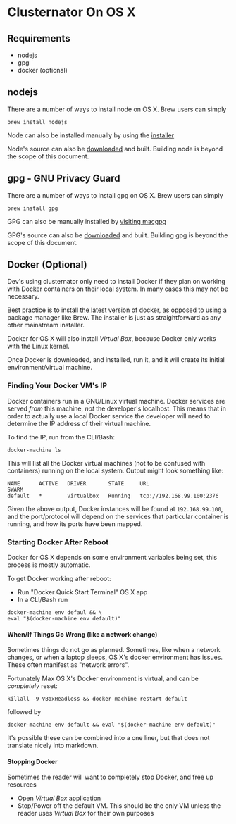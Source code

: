 Clusternator On OS X
====================

## Requirements

- nodejs
- gpg
- docker (optional)

## nodejs

There are a number of ways to install node on OS X.  Brew users can simply

```
brew install nodejs
```

Node can also be installed manually by using the [installer][nodejs]

Node's source can also be [downloaded][nodejs] and built.  Building node is
beyond the scope of this document.

##  gpg - GNU Privacy Guard

There are a number of ways to install gpg on OS X.  Brew users can simply

```
brew install gpg
```

GPG can also be manually installed by [visiting macgpg][gpg]

GPG's source can also be [downloaded][gpg] and built.  Building gpg is beyond
the scope of this document.

## Docker (Optional)

Dev's using clusternator only need to install Docker if they plan on working
with Docker containers on their local system.  In many cases this may not be
necessary.

Best practice is to install [the latest][docker] version of docker, as opposed
to using a package manager like Brew.  The installer is just as straightforward
as any other mainstream installer.

Docker for OS X will also install _Virtual Box_, because Docker only works with
the Linux kernel.

Once Docker is downloaded, and installed, run it, and it will create its initial
environment/virtual machine.

### Finding Your Docker VM's IP

Docker containers run in a GNU/Linux virtual machine.  Docker services are
served _from_ this machine, _not_ the developer's localhost.  This means that in
order to actually use a local Docker service the developer will need to
determine the IP address of their virtual machine.

To find the IP, run from the CLI/Bash:

```
docker-machine ls
```

This will list all the Docker virtual machines (not to be confused with
containers) running on the local system.  Output might look something like:

```
NAME      ACTIVE   DRIVER       STATE     URL                         SWARM
default   *        virtualbox   Running   tcp://192.168.99.100:2376
```

Given the above output, Docker instances will be found at `192.168.99.100`, and
the port/protocol will depend on the services that particular container is
running, and how its ports have been mapped.


### Starting Docker After Reboot

Docker for OS X depends on some environment variables being set, this process is
mostly automatic.

To get Docker working after reboot:

- Run "Docker Quick Start Terminal" OS X app
- In a CLI/Bash run 

```
docker-machine env defaul && \
eval "$(docker-machine env default)"
```

#### When/If Things Go Wrong (like a network change)

Sometimes things do not go as planned.  Sometimes, like when a network changes,
or when a laptop sleeps, OS X's docker environment has issues.  These often
manifest as "network errors".

Fortunately Max OS X's Docker environment is virtual, and can be _completely_ 
reset:

```
killall -9 VBoxHeadless && docker-machine restart default 
```
followed by

```
docker-machine env default && eval "$(docker-machine env default)" 
```

It's possible these can be combined into a one liner, but that does not
translate nicely into markdown.


#### Stopping Docker

Sometimes the reader will want to completely stop Docker, and free up resources

- Open _Virtual Box_ application
- Stop/Power off the default VM.  This should be the only VM unless the reader
uses _Virtual Box_ for their own purposes


[nodejs]:https://nodejs.org/en/download/ "Node JS Downloads"
[gpg]: http://macgpg.sourceforge.net/ "Mac GPG"
[docker]: https://www.docker.com/docker-toolbox "Docker Toolbox download"
